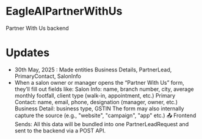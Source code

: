 # EagleAIPartnerWithUs
Partner With Us backend 

# Updates
- 30th May, 2025 : Made entities Business Details, PartnerLead, PrimaryContact, SalonInfo
- When a salon owner or manager opens the “Partner With Us” form, they’ll fill out fields like:
Salon Info:
name, branch number, city, average monthly footfall, client type (walk-in, appointment, etc.)
Primary Contact:
name, email, phone, designation (manager, owner, etc.)
Business Detail:
business type, GSTIN
The form may also internally capture the source (e.g., "website", "campaign", "app" etc.)
📤 Frontend Sends:
All this data will be bundled into one PartnerLeadRequest and sent to the backend via a POST API.
